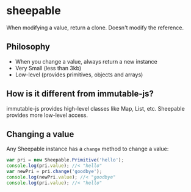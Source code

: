 # sheepable
When modifying a value, return a clone. Doesn't modify the reference.

## Philosophy
* When you change a value, always return a new instance
* Very Small (less than 3kb)
* Low-level (provides primitives, objects and arrays)

## How is it different from immutable-js?
immutable-js provides high-level classes like Map, List, etc. Sheepable provides more low-level access.

## Changing a value
Any Sheepable instance has a `change` method to change a value:

```javascript
var pri = new Sheepable.Primitive('hello');
console.log(pri.value); //< "hello"
var newPri = pri.change('goodbye');
console.log(newPri.value); //< "goodbye"
console.log(pri.value); //< "hello"
```

